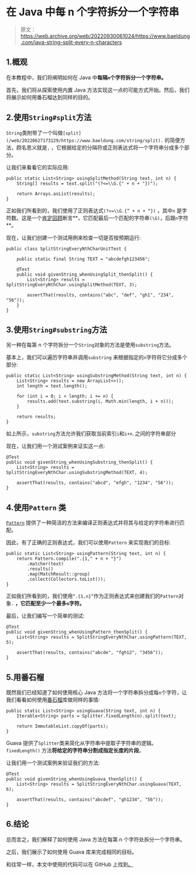 # 在 Java 中每 n 个字符拆分一个字符串

> 原文：<https://web.archive.org/web/20220930061024/https://www.baeldung.com/java-string-split-every-n-characters>

## 1.概观

在本教程中，我们将阐明如何在 Java 中**每隔`n`个字符拆分一个字符串。**

首先，我们将从探索使用内置 Java 方法实现这一点的可能方式开始。然后，我们将展示如何用番石榴达到同样的目的。

## 2.使用`String#split`方法

`String`类附带了一个叫做`[split](/web/20220627173129/https://www.baeldung.com/string/split).` 的简便方法，顾名思义就是`,` ，它根据给定的分隔符或正则表达式将一个字符串分成多个部分。

让我们来看看它的实际应用:

```
public static List<String> usingSplitMethod(String text, int n) {
    String[] results = text.split("(?<=\\G.{" + n + "})");

    return Arrays.asList(results);
}
```

正如我们所看到的，我们使用了正则表达式`(?<=\\G.{” + n + “})` ，其中`n` 是字符数。这是一个[肯定回顾](/web/20220627173129/https://www.baeldung.com/java-regex-lookahead-lookbehind#positive-lookbehind)断言**，它匹配最后一个匹配的字符串`(\G)`，后跟`n`字符**。

现在，让我们创建一个测试用例来检查一切是否按预期运行:

```
public class SplitStringEveryNthCharUnitTest {

    public static final String TEXT = "abcdefgh123456";

    @Test
    public void givenString_whenUsingSplit_thenSplit() {
        List<String> results = SplitStringEveryNthChar.usingSplitMethod(TEXT, 3);

        assertThat(results, contains("abc", "def", "gh1", "234", "56"));
    }
}
```

## 3.使用`String#substring`方法

另一种在每第 n 个字符拆分一个`String`对象的方法是使用`substring`方法。

基本上，我们可以遍历字符串并调用`substring` 来根据指定的`n`字符将它分成多个部分:

```
public static List<String> usingSubstringMethod(String text, int n) {
    List<String> results = new ArrayList<>();
    int length = text.length();

    for (int i = 0; i < length; i += n) {
        results.add(text.substring(i, Math.min(length, i + n)));
    }

    return results;
}
```

如上所示，`substring`方法允许我们获取当前索引`i`和`i+n.`之间的字符串部分

现在，让我们用一个测试案例来证实这一点:

```
@Test
public void givenString_whenUsingSubstring_thenSplit() {
    List<String> results = SplitStringEveryNthChar.usingSubstringMethod(TEXT, 4);

    assertThat(results, contains("abcd", "efgh", "1234", "56"));
}
```

## 4.使用`Pattern` 类

[`Pattern`](/web/20220627173129/https://www.baeldung.com/regular-expressions-java#Package) 提供了一种简洁的方法来编译正则表达式并将其与给定的字符串进行匹配。

因此，有了正确的正则表达式，我们可以使用`Pattern` 来实现我们的目标:

```
public static List<String> usingPattern(String text, int n) {
    return Pattern.compile(".{1," + n + "}")
        .matcher(text)
        .results()
        .map(MatchResult::group)
        .collect(Collectors.toList());
}
```

正如我们所看到的，我们使用`“.{1,n}”`作为正则表达式来创建我们的`Pattern`对象`.` **，它匹配至少一个最多`n`字符。**

最后，让我们编写一个简单的测试:

```
@Test
public void givenString_whenUsingPattern_thenSplit() {
    List<String> results = SplitStringEveryNthChar.usingPattern(TEXT, 5);

    assertThat(results, contains("abcde", "fgh12", "3456"));
}
```

## 5.用番石榴

既然我们已经知道了如何使用核心 Java 方法将一个字符串拆分成每`n`个字符，让我们看看如何使用[番石榴](/web/20220627173129/https://www.baeldung.com/guava-guide)库做同样的事情:

```
public static List<String> usingGuava(String text, int n) {
    Iterable<String> parts = Splitter.fixedLength(n).split(text);

    return ImmutableList.copyOf(parts);
}
```

Guava 提供了`Splitter`类来简化从字符串中提取子字符串的逻辑。`fixedLength()` 方法**将给定的字符串分割成指定长度的片段**。

让我们用一个测试案例来验证我们的方法:

```
@Test
public void givenString_whenUsingGuava_thenSplit() {
    List<String> results = SplitStringEveryNthChar.usingGuava(TEXT, 6);

    assertThat(results, contains("abcdef", "gh1234", "56"));
}
```

## 6.结论

总而言之，我们解释了如何使用 Java 方法在每第 n 个字符处拆分一个字符串。

之后，我们展示了如何使用 Guava 库来完成相同的目标。

和往常一样，本文中使用的代码可以在 GitHub 上找到[。](https://web.archive.org/web/20220627173129/https://github.com/eugenp/tutorials/tree/master/core-java-modules/core-java-string-operations-4)